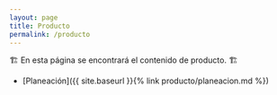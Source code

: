 ```yaml
---
layout: page
title: Producto
permalink: /producto
---
```


🏗️ En esta página se encontrará el contenido de producto. 🏗️

- [Planeación]({{ site.baseurl }}{% link producto/planeacion.md %})
